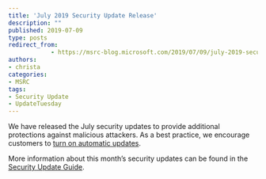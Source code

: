 ```yaml
---
title: 'July 2019 Security Update Release'
description: ""
published: 2019-07-09
type: posts
redirect_from:
            - https://msrc-blog.microsoft.com/2019/07/09/july-2019-security-update-release/
authors:
- christa
categories:
- MSRC
tags:
- Security Update
- UpdateTuesday
---
```

We have released the July security updates to provide additional protections against malicious attackers. As a best practice, we encourage customers to [turn on automatic updates](https://nam06.safelinks.protection.outlook.com/?url=https%3A%2F%2Fsupport.microsoft.com%2Fen-us%2Fhelp%2F306525%2Fhow-to-configure-and-use-automatic-updates-in-windows&data=02%7C01%7CChrista.Anderson%40microsoft.com%7Cf2d1feeeb05e46c1985808d703f8a92c%7C72f988bf86f141af91ab2d7cd011db47%7C1%7C0%7C636982238828836610&sdata=x%2BdarlJVnOitYYWxg1FZj1C0AGWKaFcmbhYozDgYoOE%3D&reserved=0).

More information about this month’s security updates can be found in the [Security Update Guide](http://aka.ms/securityupdates).
